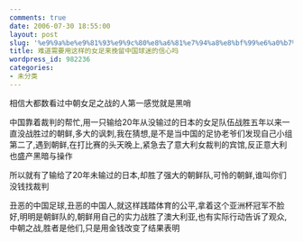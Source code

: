 ```yaml
---
comments: true
date: 2006-07-30 18:55:00
layout: post
slug: '%e9%9a%be%e9%81%93%e9%9c%80%e8%a6%81%e7%94%a8%e8%bf%99%e6%a0%b7%e7%9a%84%e5%a5%b3%e8%b6%b3%e6%9d%a5%e6%8c%bd%e7%95%99%e4%b8%ad%e5%9b%bd%e7%90%83%e8%bf%b7%e7%9a%84%e4%bf%a1%e5%bf%83%e5%90%97'
title: 难道需要用这样的女足来挽留中国球迷的信心吗
wordpress_id: 982236
categories:
- 未分类
---
```


相信大都数看过中朝女足之战的人第一感觉就是黑哨




中国靠着裁判的帮忙,用一只输给20年从没输过的日本的女足队伍战胜五年以来一直没战胜过的朝鲜,多大的讽刺,我在猜想,是不是当中国的足协老爷们发现自己小组第二了,遇到朝鲜,在打比赛的头天晚上,紧急去了意大利女裁判的宾馆,反正意大利也盛产黑暗与操作




所以就有了输给了20年未输过的日本,却胜了强大的朝鲜队,可怜的朝鲜,谁叫你们没钱找裁判




丑恶的中国足球,丑恶的中国人,就这样践踏体育的公平,拿着这个亚洲杯冠军不脸好,明明是朝鲜队的,朝鲜用自己的实力战胜了澳大利亚,也有实际行动告诉了观众,中朝之战,胜者是他们,只是用金钱改变了结果表明



